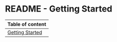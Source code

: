 # README - Getting Started

| Table of content|
|-|
| [Getting Started](/GettingStarted/getting_started.md)|
